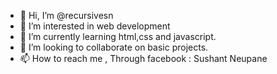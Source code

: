 - 👋 Hi, I’m @recursivesn
- 👀 I’m interested in web development
- 🌱 I’m currently learning html,css and javascript.
- 💞️ I’m looking to collaborate on basic projects.
- 📫 How to reach me , Through facebook : Sushant Neupane


<!---
recursivesn/recursivesn is a ✨ special ✨ repository because its `README.md` (this file) appears on your GitHub profile.
You can click the Preview link to take a look at your changes.
--->
